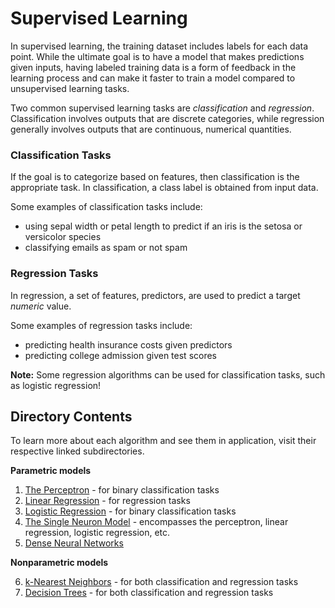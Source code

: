 # Supervised Learning

In supervised learning, the training dataset includes labels for each data point. While the ultimate goal is to have a model that makes predictions given inputs, having labeled training data is a form of feedback in the learning process and can make it faster to train a model compared to unsupervised learning tasks.

Two common supervised learning tasks are *classification* and *regression*. Classification involves outputs that are discrete categories, while regression generally involves outputs that are continuous, numerical quantities.

### Classification Tasks

If the goal is to categorize based on features, then classification is the appropriate task. In classification, a class label is obtained from input data. 

Some examples of classification tasks include:

* using sepal width or petal length to predict if an iris is the setosa or versicolor species
* classifying emails as spam or not spam

### Regression Tasks

In regression, a set of features, predictors, are used to predict a target *numeric* value. 

Some examples of regression tasks include:

* predicting health insurance costs given predictors
* predicting college admission given test scores

**Note:** Some regression algorithms can be used for classification tasks, such as logistic regression!

## Directory Contents

To learn more about each algorithm and see them in application, visit their respective linked subdirectories.

**Parametric models**

1. [The Perceptron](https://github.com/kary5678/INDE-577/tree/main/supervised-learning/perceptron) - for binary classification tasks
2. [Linear Regression](https://github.com/kary5678/INDE-577/tree/main/supervised-learning/linear_regression) - for regression tasks
3. [Logistic Regression](https://github.com/kary5678/INDE-577/tree/main/supervised-learning/logistic_regression) - for binary classification tasks
4. [The Single Neuron Model](https://github.com/kary5678/INDE-577/tree/main/supervised-learning/single_neuron) - encompasses the perceptron, linear regression, logistic regression, etc.
5. [Dense Neural Networks](https://github.com/kary5678/INDE-577/tree/main/supervised-learning/dense_neural_network)

**Nonparametric models**

6. [k-Nearest Neighbors](https://github.com/kary5678/INDE-577/tree/main/supervised-learning/knn) - for both classification and regression tasks
7. [Decision Trees](https://github.com/kary5678/INDE-577/tree/main/supervised-learning/decision_trees) - for both classification and regression tasks
